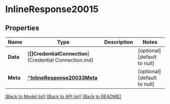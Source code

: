 # InlineResponse20015

## Properties
Name | Type | Description | Notes
------------ | ------------- | ------------- | -------------
**Data** | [**[]CredentialConnection**](Credential Connection.md) |  | [optional] [default to null]
**Meta** | [***InlineResponse20033Meta**](inline_response_200_33_meta.md) |  | [optional] [default to null]

[[Back to Model list]](../README.md#documentation-for-models) [[Back to API list]](../README.md#documentation-for-api-endpoints) [[Back to README]](../README.md)

